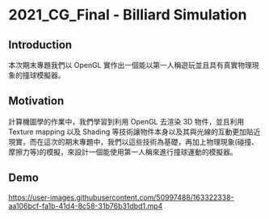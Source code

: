 # 2021_CG_Final - Billiard Simulation

## Introduction
本次期末專題我們以 OpenGL 實作出一個能以第一人稱遊玩並且具有真實物理現象的撞球模擬器。

## Motivation
計算機圖學的作業中，我們學習到利用 OpenGL 去渲染 3D 物件，並且利用 Texture mapping 以及 Shading 等技術讓物件本身以及其與光線的互動更加貼近現實，而在這次的期末專題中，我們以這些技術為基礎，再加上物理現象(碰撞、摩擦力等)的模擬，來設計一個能使用第一人稱來進行撞球運動的模擬器。

## Demo
https://user-images.githubusercontent.com/50997488/163322338-aa106bcf-fa1b-41d4-8c58-31b76b31dbd1.mp4

